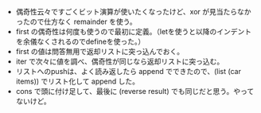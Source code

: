 - 偶奇性云々ですごくビット演算が使いたくなったけど、xor が見当たらなかったので仕方なく remainder を使う。
- first の偶奇性は何度も使うので最初に定義。（letを使うと以降のインデントを余儀なくされるのでdefineを使った。）
- first の値は問答無用で返却リストに突っ込んでおく。
- iter で次々に値を調べ、偶奇性が同じなら返却リストに突っ込む。
- リストへのpushは、よく読み返したら append でできたので、(list (car items)) でリスト化して append した。
 - cons で頭に付け足して、最後に (reverse result) でも同じだと思う。やってないけど。

